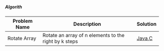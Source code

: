 ##### Algorith 

| Problem Name  			 | Description                                	       | Solution       |
| -------------------------- | --------------------------------------------------- |----------------|
| Rotate Array				 |Rotate an array of n elements to the right by k steps|[Java][1],[C][2]|


[1]: http://slashdot.org
[2]:https://google.com
			